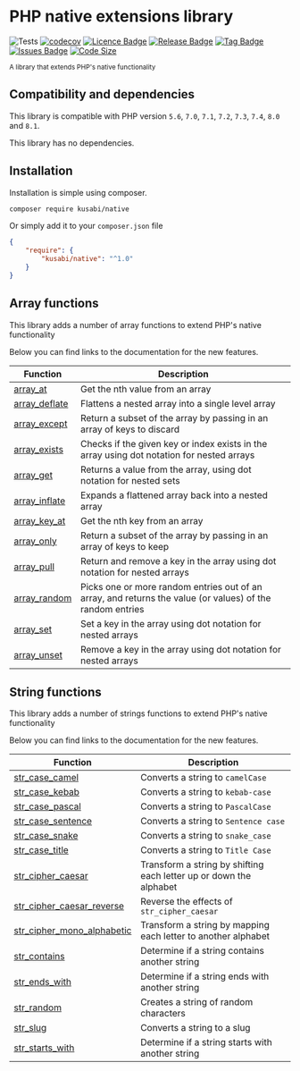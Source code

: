 # PHP native extensions library

![Tests](https://github.com/kusabi/native/workflows/tests/badge.svg)
[![codecov](https://codecov.io/gh/kusabi/native/branch/main/graph/badge.svg)](https://codecov.io/gh/kusabi/native)
[![Licence Badge](https://img.shields.io/github/license/kusabi/native.svg)](https://img.shields.io/github/license/kusabi/native.svg)
[![Release Badge](https://img.shields.io/github/release/kusabi/native.svg)](https://img.shields.io/github/release/kusabi/native.svg)
[![Tag Badge](https://img.shields.io/github/tag/kusabi/native.svg)](https://img.shields.io/github/tag/kusabi/native.svg)
[![Issues Badge](https://img.shields.io/github/issues/kusabi/native.svg)](https://img.shields.io/github/issues/kusabi/native.svg)
[![Code Size](https://img.shields.io/github/languages/code-size/kusabi/native.svg?label=size)](https://img.shields.io/github/languages/code-size/kusabi/native.svg)

<sup>A library that extends PHP's native functionality</sup>

## Compatibility and dependencies

This library is compatible with PHP version `5.6`, `7.0`, `7.1`, `7.2`, `7.3`, `7.4`, `8.0` and `8.1`.

This library has no dependencies.

## Installation

Installation is simple using composer.

```bash
composer require kusabi/native
```

Or simply add it to your `composer.json` file

```json
{
    "require": {
        "kusabi/native": "^1.0"
    }
}
```

## Array functions

This library adds a number of array functions to extend PHP's native functionality

Below you can find links to the documentation for the new features.


| Function | Description |
| --- | ----------- |
| [array_at](documentation/array_at.md) | Get the nth value from an array |
| [array_deflate](documentation/array_deflate.md) | Flattens a nested array into a single level array |
| [array_except](documentation/array_except.md) | Return a subset of the array by passing in an array of keys to discard |
| [array_exists](documentation/array_exists.md) | Checks if the given key or index exists in the array using dot notation for nested arrays |
| [array_get](documentation/array_exists.md) | Returns a value from the array, using dot notation for nested sets |
| [array_inflate](documentation/array_inflate.md) | Expands a flattened array back into a nested array |
| [array_key_at](documentation/array_key_at.md) | Get the nth key from an array |
| [array_only](documentation/array_only.md) | Return a subset of the array by passing in an array of keys to keep |
| [array_pull](documentation/array_pull.md) | Return and remove a key in the array using dot notation for nested arrays |
| [array_random](documentation/array_random.md) | Picks one or more random entries out of an array, and returns the value (or values) of the random entries |
| [array_set](documentation/array_set.md) | Set a key in the array using dot notation for nested arrays |
| [array_unset](documentation/array_unset.md) | Remove a key in the array using dot notation for nested arrays |

## String functions

This library adds a number of strings functions to extend PHP's native functionality

Below you can find links to the documentation for the new features.


| Function | Description |
| --- | ----------- |
| [str_case_camel](documentation/str_case_camel.md) | Converts a string to `camelCase` |
| [str_case_kebab](documentation/str_case_kebab.md) | Converts a string to `kebab-case` |
| [str_case_pascal](documentation/str_case_pascal.md) | Converts a string to `PascalCase` |
| [str_case_sentence](documentation/str_case_sentence.md) | Converts a string to `Sentence case` |
| [str_case_snake](documentation/str_case_snake.md) | Converts a string to `snake_case` |
| [str_case_title](documentation/str_case_title.md) | Converts a string to `Title Case` |
| [str_cipher_caesar](documentation/str_cipher_caesar.md) | Transform a string by shifting each letter up or down the alphabet |
| [str_cipher_caesar_reverse](documentation/str_cipher_caesar.md) | Reverse the effects of `str_cipher_caesar` |
| [str_cipher_mono_alphabetic](documentation/str_cipher_mono_alphabetic.md) | Transform a string by mapping each letter to another alphabet |
| [str_contains](documentation/str_contains.md) | Determine if a string contains another string |
| [str_ends_with](documentation/str_ends_with.md) | Determine if a string ends with another string |
| [str_random](documentation/str_random.md) | Creates a string of random characters |
| [str_slug](documentation/str_slug.md) | Converts a string to a slug |
| [str_starts_with](documentation/str_starts_with.md) | Determine if a string starts with another string |
